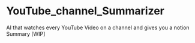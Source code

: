 # YouTube_channel_Summarizer
AI that watches every YouTube Video on a channel and gives you a notion Summary [WIP]
